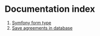 # Documentation index

1. [Symfony form type](01-form-type.md)
2. [Save agreements in database](02-save-agreements-in-database.md)